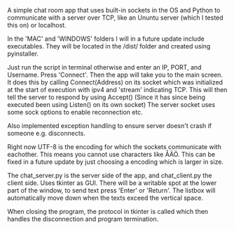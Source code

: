 A simple chat room app that uses built-in sockets in the OS and Python to communicate with a server over TCP, like an Ununtu server (which I tested this on) or localhost.

In the 'MAC' and 'WINDOWS' folders I will in a future update include executables. They will be located in the /dist/ folder and created using pyinstaller.

Just run the script in terminal otherwise and enter an IP, PORT, and Username. Press 'Connect'. Then the app will take you to the main screen. It does this by calling Connect(Address) on its socket which was initialized at the start of execution with ipv4 and 'stream' indicating TCP. This will then tell the server to respond by using Accept() (Since it has since being executed been using Listen() on its own socket) The server socket uses some sock options to enable reconnection etc.

Also implemented exception handling to ensure server doesn't crash if someone e.g. disconnects.

Right now UTF-8 is the encoding for which the sockets communicate with eachother. This means you cannot use characters like ÅÄÖ. This can be fixed in a future update by just choosing a encoding which is larger in size.


The chat_server.py is the server side of the app, and chat_client.py the client side.
Uses tkinter as GUI.
There will be a writable spot at the lower part of the window, to send text press 'Enter' or 'Return'.
The listbox will automatically move down when the texts exceed the vertical space.

When closing the program, the protocol in tkinter is called which then handles the disconnection and program termination.
